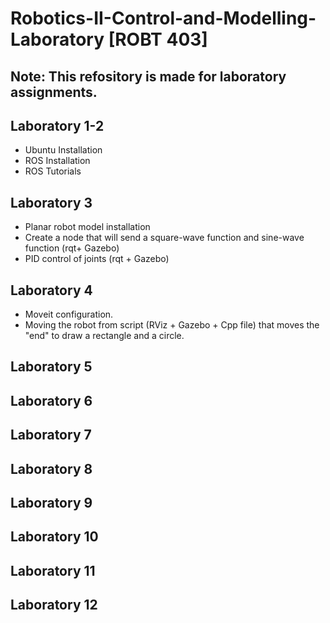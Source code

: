 # Robotics-II-Control-and-Modelling-Laboratory [ROBT 403]
## Note: This refository is made for laboratory assignments.

## Laboratory 1-2
* Ubuntu Installation
* ROS Installation
* ROS Tutorials

## Laboratory 3
* Planar robot model installation
* Create a node that will send a square-wave function and sine-wave function (rqt+ Gazebo)
* PID control of joints (rqt + Gazebo)

## Laboratory 4
* Moveit configuration.
* Moving the robot from script (RViz + Gazebo + Cpp file) that moves the "end" to draw a rectangle and a circle.

## Laboratory 5
## Laboratory 6
## Laboratory 7
## Laboratory 8
## Laboratory 9
## Laboratory 10
## Laboratory 11
## Laboratory 12


